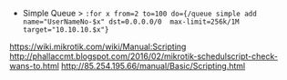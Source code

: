 - Simple Queue > `:for x from=2 to=100 do={/queue simple add name="UserNameNo-$x" dst=0.0.0.0/0  max-limit=256k/1M target="10.10.10.$x"}`





https://wiki.mikrotik.com/wiki/Manual:Scripting
http://phallaccmt.blogspot.com/2016/02/mikrotik-schedulscript-check-wans-to.html
http://85.254.195.66/manual/Basic/Scripting.html
